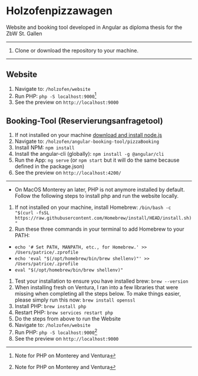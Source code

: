 # Holzofenpizzawagen
Website and booking tool developed in Angular as diploma thesis for the ZbW St. Gallen

___
1. Clone or download the repository to your machine.
___

## Website
1. Navigate to: `/holzofen/website`
2. Run PHP: `php -S localhost:9000`[^1]
3. See the preview on `http://localhost:9000`

## Booking-Tool (Reservierungsanfragetool)
1. If not installed on your machine [download and install node.js](https://nodejs.org/de/download/ "external Link to the node website")
1. Navigate to: `/holzofen/angular-booking-tool/pizzaBooking`
1. Install NPM: `npm install`
1. Install the angular-cli (globally): `npm install -g @angular/cli`
1. Run the App: `ng serve` (or `npm start` but it will do the same because defined in the package.json)
1. See the preview on `http://localhost:4200/`

___
[^1]: Note for PHP on Monterey and Ventura
* On MacOS Monterey an later, PHP is not anymore installed by default. Follow the following steps to install php and run the website locally.
1. If not installed on your machine, install Homebrew: `/bin/bash -c "$(curl -fsSL https://raw.githubusercontent.com/Homebrew/install/HEAD/install.sh)"`
1. Run these three commands in your terminal to add Homebrew to your PATH:
  * `echo '# Set PATH, MANPATH, etc., for Homebrew.' >> /Users/patrice/.zprofile`
  * `echo 'eval "$(/opt/homebrew/bin/brew shellenv)"' >> /Users/patrice/.zprofile`
  * `eval "$(/opt/homebrew/bin/brew shellenv)"`
1. Test your installation to ensure you have installed brew: `brew --version`
1. When installing fresh on Ventura, I ran into a few libraries that were missing when completing all the steps below. To make things easier, please simply run this now: `brew install openssl`
1. Install PHP: `brew install php`
1. Restart PHP: `brew services restart php`
1. Do the steps from above to run the Website
  1. Navigate to: `/holzofen/website`
  2. Run PHP: `php -S localhost:9000`[^1]
  3. See the preview on `http://localhost:9000`

    
